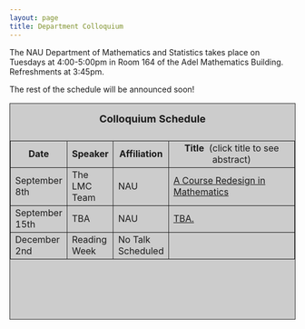 ```yaml
---
layout: page
title: Department Colloquium
---
```


The NAU Department of Mathematics and Statistics takes place on Tuesdays at 4:00-5:00pm in Room 164 of the Adel Mathematics
Building. Refreshments at 3:45pm.

The rest of the schedule will be announced soon!

<table width="90%" height="381" border="" align="center" bordercolor="#333333" bgcolor="#CCCCCC">
<caption>
<center>
  <p><b><font size="+1">Colloquium Schedule</font></b></p>
  </center>
</caption>

<tbody><tr>
<td width="17%">
<center>
  <b>Date</b>
</center></td>

<td width="16%">
<center>
  <b>Speaker</b>
</center></td>

<td width="12%">
<center>
  <b>Affiliation</b>
</center></td>

<td width="55%">
<center>
  <b>Title&nbsp;</b> (click title to see abstract)
</center></td>
</tr>

<tr>
<td>September 8th</td>
<td>The LMC Team</td>
<td>NAU</td>
<td><a href="{{ site.baseurl }}/colloquium_files/lmc_090815.pdf" target="_blank">A Course Redesign in Mathematics</a></td>
</tr>

<tr>
<td>September 15th</td>
<td>TBA</td>
<td>NAU</td>
<td><a href="{{ site.baseurl }}/colloquium_files/xxx_091515.pdf" target="_blank">
TBA.</a></td>
</tr>


<tr>
  <td>December 2nd</td>
  <td>Reading Week</td>
  <td>No Talk Scheduled</td>
<td></td>
</tr>
